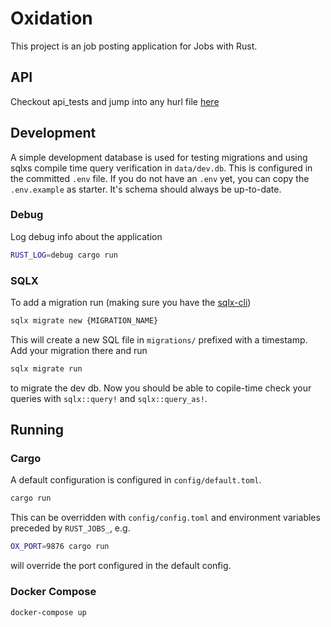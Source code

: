 # Oxidation

This project is an job posting application for Jobs with Rust.

## API

Checkout api_tests and jump into any hurl file [here](https://github.com/rust-basel/oxidation/tree/main/api_tests)

## Development
A simple development database is used for testing migrations and using sqlxs compile time query 
verification in `data/dev.db`. This is configured in the committed `.env` file. If you do not have an `.env` yet, you can
copy the `.env.example` as starter.
It's schema should always be up-to-date.

### Debug

Log debug info about the application

```sh
RUST_LOG=debug cargo run
```

### SQLX

To add a migration run (making sure you have the [sqlx-cli](https://lib.rs/crates/sqlx-cli))
```sh
sqlx migrate new {MIGRATION_NAME}
```
This will create a new SQL file in `migrations/` prefixed with a timestamp. Add your migration there
and run 
```sh
sqlx migrate run
```
to migrate the dev db. Now you should be able to copile-time check your queries with `sqlx::query!` 
and `sqlx::query_as!`.

## Running

### Cargo

A default configuration is configured in `config/default.toml`. 
```sh
cargo run
```

This can be overridden with `config/config.toml` and environment variables preceded by `RUST_JOBS_`, e.g.

```sh
OX_PORT=9876 cargo run
```

will override the port configured in the default config.

### Docker Compose

```sh
docker-compose up
```
